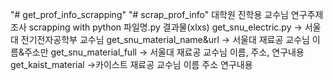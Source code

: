 "# get_prof_info_scrapping"
"# scrap_prof_info"
대학원 진학용 교수님 연구주제 조사 scrapping with python
  파일명.py                결과물(xlxs)
 get_snu_electric.py -> 서울대 전기전자공학부 교수님
 get_snu_material_name&url -> 서울대 재료공 교수님 이름&주소만
 get_snu_material_full -> 서울대 재료공 교수님 이름, 주소, 연구내용
 get_kaist_material ->카이스트 재료공 교수님 이름 주소 연구내용
